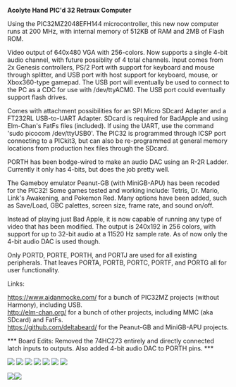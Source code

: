 <b>Acolyte Hand PIC'd 32 Retraux Computer</b>

Using the PIC32MZ2048EFH144 microcontroller, this new now computer runs at 200 MHz, with internal memory of 512KB of RAM and 2MB of Flash ROM.  

Video output of 640x480 VGA with 256-colors.  Now supports a single 4-bit audio channel, with future possiblity of 4 total channels.  Input comes from 2x Genesis controllers, PS/2 Port with support for keyboard and mouse through splitter, and USB port with host support for keyboard, mouse, or Xbox360-type gamepad.  The USB port will eventually be used to connect to the PC as a CDC for use with /dev/ttyACM0.  The USB port could eventually support flash drives.

Comes with attachment possibilities for an SPI Micro SDcard Adapter and a FT232RL USB-to-UART Adapter.  SDcard is required for BadApple and using Elm-Chan's FatFs files (included).  If using the UART, use the command 'sudo picocom /dev/ttyUSB0'.  The PIC32 is programmed through ICSP port connecting to a PICkit3, but can also be re-programmed at general memory locations from production hex files through the SDcard.

PORTH has been bodge-wired to make an audio DAC using an R-2R Ladder.  Currently it only has 4-bits, but does the job pretty well.

The Gameboy emulator Peanut-GB (with MiniGB-APU) has been recoded for the PIC32!  Some games tested and working include: Tetris, Dr. Mario, Link's Awakening, and Pokemon Red.  Many options have been added, such as Save/Load, GBC palettes, screen size, frame rate, and sound on/off.

Instead of playing just Bad Apple, it is now capable of running any type of video that has been modified.  The output is 240x192 in 256 colors, with support for up to 32-bit audio at a 11520 Hz sample rate.  As of now only the 4-bit audio DAC is used though.

Only PORTD, PORTE, PORTH, and PORTJ are used for all existing peripherals.  That leaves PORTA, PORTB, PORTC, PORTF, and PORTG all for user functionality.

Links:

<a href="https://www.aidanmocke.com/">https://www.aidanmocke.com/</a> for a bunch of PIC32MZ projects (without Harmony), including USB.<br>
<a href="http://elm-chan.org/">http://elm-chan.org/</a> for a bunch of other projects, including MMC (aka SDcard) and FatFs.<br>
<a href="https://github.com/deltabeard/">https://github.com/deltabeard/</a> for the Peanut-GB and MiniGB-APU projects.<br>

*** Board Edits: Removed the 74HC273 entirely and directly connected latch inputs to outputs.  Also added 4-bit audio DAC to PORTH pins. ***

<img src="BOARD-PICTURE.jpg">

<img src="PRINTED-CASE.jpg">

<img src="MIKU-MENU.jpg">

<img src="MIKU-TETRA.jpg">

<img src="BAD-APPLE.jpg">

<img src="SCRATCH-PAD.jpg">

<img src="ZELDA-GB.jpg">

<img src="AV-SKYRIM.gif"><img src="AV-BADAPPLE.gif">


